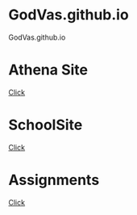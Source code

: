 # GodVas.github.io
GodVas.github.io

# Athena Site
[Click](https://GodVas.github.io/athena)

# SchoolSite
[Click](https://GodVas.github.io/schoolSite)

# Assignments
[Click](https://GodVas.github.io/assignment)
